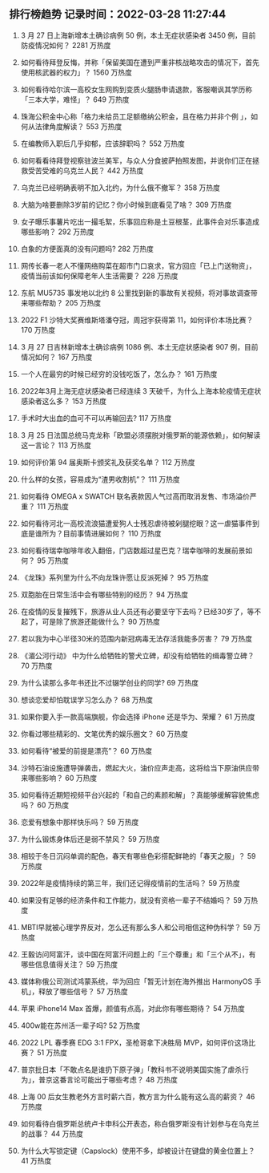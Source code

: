 
## 排行榜趋势 记录时间：2022-03-28 11:27:44
  
  1. 3 月 27 日上海新增本土确诊病例 50 例，本土无症状感染者 3450 例，目前防疫情况如何？ 2281 万热度
    
  2. 如何看待拜登反悔，并称「保留美国在遭到严重非核战略攻击的情况下，首先使用核武器的权力」？ 1560 万热度
    
  3. 如何看待哈尔滨一高校女生网购到变质火腿肠申请退款，客服嘲讽其学历称「三本大学，难怪」？ 649 万热度
    
  4. 珠海公积金中心称「格力未给员工足额缴纳公积金，且在格力并非个例 」，如何从法律角度解读？ 553 万热度
    
  5. 在编教师入职后几乎抑郁，应该辞职吗？ 552 万热度
    
  6. 如何看看待拜登视察驻波兰美军，与众人分食披萨拍照发图，并说你们正在拯救受苦受难的乌克兰人民？ 442 万热度
    
  7. 乌克兰已经明确表明不加入北约，为什么俄不撤军？ 358 万热度
    
  8. 大脑为啥要删除3岁前的记忆？你小时候到底看见了啥？ 309 万热度
    
  9. 女子曝乐事薯片吃出一撮毛絮，乐事回应称是土豆根茎，此事件会对乐事造成哪些影响？ 292 万热度
    
  10. 白象的方便面真的没有问题吗? 282 万热度
    
  11. 网传长春一老人不懂网络购菜在超市门口哀求，官方回应「已上门送物资」，疫情当前该如何保障老年人生活需要？ 228 万热度
    
  12. 东航 MU5735 事发地以北约 8 公里找到新的事故有关视频，将对事故调查带来哪些帮助？ 205 万热度
    
  13. 2022 F1 沙特大奖赛维斯塔潘夺冠，周冠宇获得第 11，如何评价本场比赛？ 170 万热度
    
  14. 3 月 27 日吉林新增本土确诊病例 1086 例、本土无症状感染者 907 例，目前情况如何？ 167 万热度
    
  15. 一个人在最穷的时候已经穷的没钱吃饭了，怎么办？ 161 万热度
    
  16. 2022年3月上海无症状感染者已经连续 3 天破千，为什么上海本轮疫情无症状感染者这么多？ 153 万热度
    
  17. 手术时大出血的血可不可以再输回去? 117 万热度
    
  18. 3 月 25 日法国总统马克龙称「欧盟必须摆脱对俄罗斯的能源依赖」，如何解读这一言论？ 113 万热度
    
  19. 如何评价第 94 届奥斯卡颁奖礼及获奖名单？ 112 万热度
    
  20. 什么样的女孩，容易成为“渣男收割机”？ 111 万热度
    
  21. 如何看待 OMEGA x SWATCH 联名表款因人气过高而取消发售、市场溢价严重？ 111 万热度
    
  22. 如何看待河北一高校流浪猫遭爱狗人士残忍虐待被剁腿挖眼？这一虐猫事件到底是谁所为？目前事情进展如何？ 110 万热度
    
  23. 如何看待瑞幸咖啡年收入翻倍，门店数超过星巴克？瑞幸咖啡的发展前景如何？ 95 万热度
    
  24. 《龙珠》系列里为什么不向龙珠许愿让反派死掉？ 95 万热度
    
  25. 双胞胎在日常生活中会有哪些特别的经历？ 94 万热度
    
  26. 在疫情的反复摧残下，旅游从业人员还有必要坚守下去吗？已经30岁了，等不起了，可是除了旅游还能做什么？ 90 万热度
    
  27. 若以我为中心半径30米的范围内新冠病毒无法存活我能多厉害？ 79 万热度
    
  28. 《湄公河行动》 中为什么给牺牲的警犬立碑，却没有给牺牲的缉毒警立碑？ 70 万热度
    
  29. 为什么读那么多年书还比不过辍学创业的同学? 69 万热度
    
  30. 想谈恋爱却怕耽误学习怎么办？ 68 万热度
    
  31. 如果你要入手一款高端旗舰，你会选择 iPhone 还是华为、荣耀？ 61 万热度
    
  32. 你看过哪些精彩的、文笔优秀的娱乐圈文？ 60 万热度
    
  33. 如何看待“被爱的前提是漂亮”？ 60 万热度
    
  34. 沙特石油设施遭导弹袭击，燃起大火，油价应声走高，这将给当下原油供应带来哪些影响？ 60 万热度
    
  35. 如何看待近期短视频平台兴起的「和自己的素颜和解」？真能够缓解容貌焦虑吗？ 60 万热度
    
  36. 恋爱有想象中那样快乐吗？ 59 万热度
    
  37. 为什么锻炼身体后还是弱不禁风？ 59 万热度
    
  38. 相较于冬日沉闷单调的配色，春天有哪些色彩搭配鲜艳的「春天之服」？ 59 万热度
    
  39. 2022年是疫情持续的第三年，我们还记得疫情前的生活吗？ 59 万热度
    
  40. 如果没有足够的经济条件和工作能力，就没有资格一辈子不结婚吗？ 59 万热度
    
  41. MBTI早就被心理学界反对，怎么还有那么多人和公司相信这种伪科学？ 59 万热度
    
  42. 王毅访问阿富汗，谈中国在阿富汗问题上的「三个尊重」和「三个从不」，有哪些信息值得关注？ 59 万热度
    
  43. 媒体称俄公司测试鸿蒙系统，华为回应「暂无计划在海外推出 HarmonyOS 手机」，释放了哪些信号？ 57 万热度
    
  44. 苹果 iPhone14 Max 首爆，颜值有点高，对此你有哪些期待？ 54 万热度
    
  45. 400w能在苏州活一辈子吗? 52 万热度
    
  46. 2022 LPL 春季赛 EDG 3:1 FPX，圣枪哥拿下决胜局 MVP，如何评价这场比赛？ 51 万热度
    
  47. 普京批日本「不敢点名是谁扔下原子弹」「教科书不说明美国实施了虐杀行为」，普京这番言论可能出于哪些考虑？ 48 万热度
    
  48. 上海 00 后女生教老外方言时薪六百，教方言为什么能有这么高的薪资？ 46 万热度
    
  49. 如何看待白俄罗斯总统卢卡申科公开表态，称白俄罗斯没有计划参与在乌克兰的战事？ 44 万热度
    
  50. 为什么大写锁定键（Capslock）使用不多，却被设计在键盘的黄金位置上？ 41 万热度
    